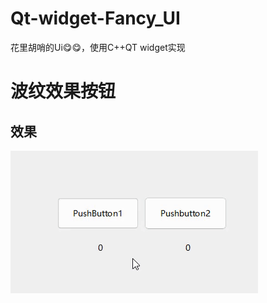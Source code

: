 # Qt-widget-Fancy_UI
花里胡哨的Ui😋😋，使用C++QT widget实现
# 波纹效果按钮
## 效果
![波纹效果按钮](./Effect_image/Corrugated_button.gif)
